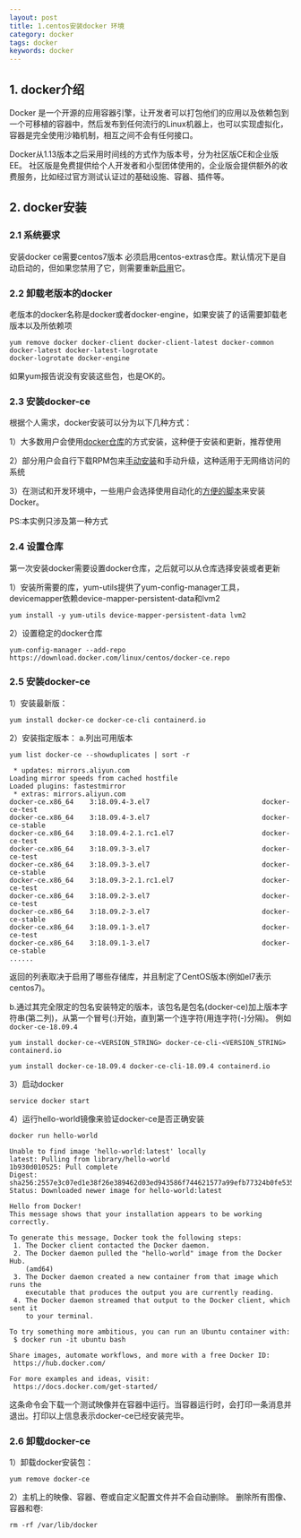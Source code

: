 ```yaml
---
layout: post
title: 1.centos安装docker 环境
category: docker
tags: docker
keywords: docker
---
```


## 1. docker介绍
Docker 是一个开源的应用容器引擎，让开发者可以打包他们的应用以及依赖包到一个可移植的容器中，然后发布到任何流行的Linux机器上，也可以实现虚拟化，容器是完全使用沙箱机制，相互之间不会有任何接口。

Docker从1.13版本之后采用时间线的方式作为版本号，分为社区版CE和企业版EE。
社区版是免费提供给个人开发者和小型团体使用的，企业版会提供额外的收费服务，比如经过官方测试认证过的基础设施、容器、插件等。


## 2. docker安装

### 2.1 系统要求
安装docker ce需要centos7版本
必须启用centos-extras仓库。默认情况下是自动启动的，但如果您禁用了它，则需要重新<a href="https://wiki.centos.org/AdditionalResources/Repositories">启用</a>它。

### 2.2 卸载老版本的docker
老版本的docker名称是docker或者docker-engine，如果安装了的话需要卸载老版本以及所依赖项
```
yum remove docker docker-client docker-client-latest docker-common docker-latest docker-latest-logrotate 
docker-logrotate docker-engine
```
如果yum报告说没有安装这些包，也是OK的。

### 2.3 安装docker-ce
根据个人需求，docker安装可以分为以下几种方式：

  1）大多数用户会使用<a href="https://docs.docker.com/install/linux/docker-ce/centos/#install-using-the-repository">docker仓库</a>的方式安装，这种便于安装和更新，推荐使用
  
  2）部分用户会自行下载RPM包来<a href="https://docs.docker.com/install/linux/docker-ce/centos/#install-from-a-package">手动安装</a>和手动升级，这种适用于无网络访问的系统
  
  3）在测试和开发环境中，一些用户会选择使用自动化的<a href="https://docs.docker.com/install/linux/docker-ce/centos/#install-using-the-convenience-script">方便的脚本</a>来安装Docker。
  
  PS:本实例只涉及第一种方式
### 2.4 设置仓库
  
  第一次安装docker需要设置docker仓库，之后就可以从仓库选择安装或者更新

  1）安装所需要的库，yum-utils提供了yum-config-manager工具，devicemapper依赖device-mapper-persistent-data和lvm2
  
  ```
  yum install -y yum-utils device-mapper-persistent-data lvm2
  ```
  
  2）设置稳定的docker仓库
  
  ```
  yum-config-manager --add-repo https://download.docker.com/linux/centos/docker-ce.repo
  ```
  
### 2.5 安装docker-ce
  
  1）安装最新版：
  
  ```
  yum install docker-ce docker-ce-cli containerd.io
  ```
    
  2）安装指定版本：
  a.列出可用版本
    
  ```
  yum list docker-ce --showduplicates | sort -r
  ```
  
  ```
   * updates: mirrors.aliyun.com
  Loading mirror speeds from cached hostfile
  Loaded plugins: fastestmirror
   * extras: mirrors.aliyun.com
  docker-ce.x86_64    3:18.09.4-3.el7                            docker-ce-test   
  docker-ce.x86_64    3:18.09.4-3.el7                            docker-ce-stable 
  docker-ce.x86_64    3:18.09.4-2.1.rc1.el7                      docker-ce-test   
  docker-ce.x86_64    3:18.09.3-3.el7                            docker-ce-test   
  docker-ce.x86_64    3:18.09.3-3.el7                            docker-ce-stable 
  docker-ce.x86_64    3:18.09.3-2.1.rc1.el7                      docker-ce-test   
  docker-ce.x86_64    3:18.09.2-3.el7                            docker-ce-test   
  docker-ce.x86_64    3:18.09.2-3.el7                            docker-ce-stable 
  docker-ce.x86_64    3:18.09.1-3.el7                            docker-ce-test   
  docker-ce.x86_64    3:18.09.1-3.el7                            docker-ce-stable 
......
  ```
  返回的列表取决于启用了哪些存储库，并且制定了CentOS版本(例如el7表示centos7)。
  
  b.通过其完全限定的包名安装特定的版本，该包名是包名(docker-ce)加上版本字符串(第二列)，从第一个冒号(:)开始，直到第一个连字符(用连字符(-)分隔)。
  例如`docker-ce-18.09.4`
  
  `yum install docker-ce-<VERSION_STRING> docker-ce-cli-<VERSION_STRING> containerd.io`
  
  ```
  yum install docker-ce-18.09.4 docker-ce-cli-18.09.4 containerd.io
  ```
  
  3）启动docker
  
  ```
  service docker start
  ```
  
  4）运行hello-world镜像来验证docker-ce是否正确安装
  
  ```
  docker run hello-world
  ```
  
  ```
  Unable to find image 'hello-world:latest' locally
  latest: Pulling from library/hello-world
  1b930d010525: Pull complete 
  Digest: sha256:2557e3c07ed1e38f26e389462d03ed943586f744621577a99efb77324b0fe535
  Status: Downloaded newer image for hello-world:latest
  
  Hello from Docker!
  This message shows that your installation appears to be working correctly.
  
  To generate this message, Docker took the following steps:
   1. The Docker client contacted the Docker daemon.
   2. The Docker daemon pulled the "hello-world" image from the Docker Hub.
      (amd64)
   3. The Docker daemon created a new container from that image which runs the
      executable that produces the output you are currently reading.
   4. The Docker daemon streamed that output to the Docker client, which sent it
      to your terminal.
  
  To try something more ambitious, you can run an Ubuntu container with:
   $ docker run -it ubuntu bash
  
  Share images, automate workflows, and more with a free Docker ID:
   https://hub.docker.com/
  
  For more examples and ideas, visit:
   https://docs.docker.com/get-started/

  ```
  
  这条命令会下载一个测试映像并在容器中运行。当容器运行时，会打印一条消息并退出。打印以上信息表示docker-ce已经安装完毕。
  
### 2.6 卸载docker-ce

   1）卸载docker安装包：
   
   ```
   yum remove docker-ce
   ```

   2）主机上的映像、容器、卷或自定义配置文件并不会自动删除。
   删除所有图像、容器和卷:
   
   ```
   rm -rf /var/lib/docker
   ```